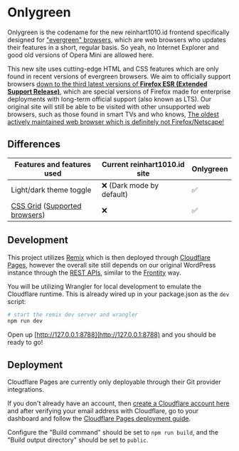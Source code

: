 # Onlygreen

Onlygreen is the codename for the new reinhart1010.id frontend specifically designed for ["evergreen" browsers](https://www.adam-bien.com/roller/abien/entry/what_is_an_evergreen_browser), which are web browsers who updates their features in a short, regular basis. So yeah, no Internet Explorer and good old versions of Opera Mini are allowed here.

This new site uses cutting-edge HTML and CSS features which are only found in recent versions of evergreen browsers. We aim to officially support browsers [down to the third latest versions of **Firefox ESR (Extended Support Release)**](https://wiki.mozilla.org/Release_Management/Calendar), which are special versions of Firefox made for enterprise deployments with long-term official support (also known as LTS). Our original site will still be able to be visited with other unsupported web browsers, such as those found in smart TVs and who knows, [The oldest actively maintained web browser which is definitely not Firefox/Netscape!](https://lynx.invisible-island.net/)

## Differences

| Features and features used | Current reinhart1010.id site | Onlygreen |
|---|---|---|
| Light/dark theme toggle | ❌ (Dark mode by default) | ✅ |
| [CSS Grid](https://developer.mozilla.org/en-US/docs/Web/CSS/CSS_Grid_Layout) ([Supported browsers](https://caniuse.com/css-grid)) | ❌ | ✅ |

## Development

This project utilizes [Remix](https://remix.run) which is then deployed through [Cloudflare Pages](https://pages.cloudflare.com/), however the overall site still depends on our original WordPress instance through the [REST APIs](https://developer.wordpress.org/rest-api/), similar to the [Frontity](https://frontity.org/) way.

You will be utilizing Wrangler for local development to emulate the Cloudflare runtime. This is already wired up in your package.json as the `dev` script:

```sh
# start the remix dev server and wrangler
npm run dev
```

Open up [http://127.0.0.1:8788](http://127.0.0.1:8788) and you should be ready to go!

## Deployment

Cloudflare Pages are currently only deployable through their Git provider integrations.

If you don't already have an account, then [create a Cloudflare account here](https://dash.cloudflare.com/sign-up/pages) and after verifying your email address with Cloudflare, go to your dashboard and follow the [Cloudflare Pages deployment guide](https://developers.cloudflare.com/pages/framework-guides/deploy-anything).

Configure the "Build command" should be set to `npm run build`, and the "Build output directory" should be set to `public`.
